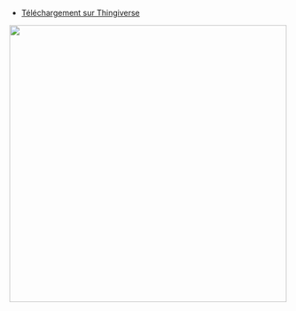 - [Téléchargement sur Thingiverse](https://www.thingiverse.com/thing:4878412)  

<p align="center">  
  <img src="https://user-images.githubusercontent.com/62854582/164977154-9c126934-dc04-4c8a-9ad5-0a1290991c00.png" width="500"/>  
</p>
